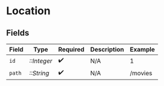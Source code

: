 # Location


## Fields

| Field              | Type               | Required           | Description        | Example            |
| ------------------ | ------------------ | ------------------ | ------------------ | ------------------ |
| `id`               | *::Integer*        | :heavy_check_mark: | N/A                | 1                  |
| `path`             | *::String*         | :heavy_check_mark: | N/A                | /movies            |